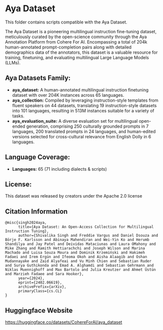 # Aya Dataset

This folder contains scripts compatible with the Aya Dataset.

The Aya Dataset is a pioneering multilingual instruction fine-tuning dataset,
meticulously curated by the open-science community through the Aya Annotation
Platform from Cohere For AI. Encompassing a total of 204k human-annotated
prompt-completion pairs along with detailed demographics data of the annotators,
this dataset is a valuable resource for training, finetuning, and evaluating
multilingual Large Language Models (LLMs).

## Aya Datasets Family:
- **aya_dataset:** A human-annotated multilingual instruction finetuning dataset with over 204K instances across 65 languages.
- **aya_collection:** Compiled by leveraging instruction-style templates from fluent speakers on 44 datasets, translating 19 instruction-style datasets into 101 languages, resulting in 513M instances suitable for a variety of tasks.
- **aya_evaluation_suite:** A diverse evaluation set for multilingual open-ended generation, comprising 250 culturally grounded prompts in 7 languages, 200 translated prompts in 24 languages, and human-edited versions selected for cross-cultural relevance from English Dolly in 6 languages.

## Language Coverage:
- **Languages:** 65 (71 including dialects & scripts)

## License:
This dataset was released by creators under the Apache 2.0 license

## Citation Information

```
@misc{singh2024aya,
      title={Aya Dataset: An Open-Access Collection for Multilingual Instruction Tuning}, 
      author={Shivalika Singh and Freddie Vargus and Daniel Dsouza and Börje F. Karlsson and Abinaya Mahendiran and Wei-Yin Ko and Herumb Shandilya and Jay Patel and Deividas Mataciunas and Laura OMahony and Mike Zhang and Ramith Hettiarachchi and Joseph Wilson and Marina Machado and Luisa Souza Moura and Dominik Krzemiński and Hakimeh Fadaei and Irem Ergün and Ifeoma Okoh and Aisha Alaagib and Oshan Mudannayake and Zaid Alyafeai and Vu Minh Chien and Sebastian Ruder and Surya Guthikonda and Emad A. Alghamdi and Sebastian Gehrmann and Niklas Muennighoff and Max Bartolo and Julia Kreutzer and Ahmet Üstün and Marzieh Fadaee and Sara Hooker},
      year={2024},
      eprint={2402.06619},
      archivePrefix={arXiv},
      primaryClass={cs.CL}
}
```

## Huggingface Website

https://huggingface.co/datasets/CohereForAI/aya_dataset
